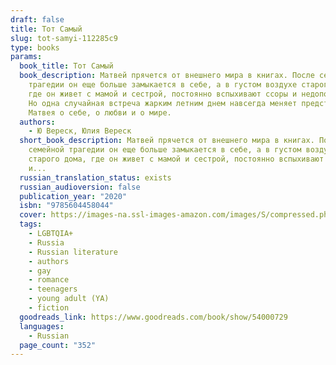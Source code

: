 ```yaml
---
draft: false
title: Тот Самый
slug: tot-samyi-112285c9
type: books
params:
  book_title: Тот Самый
  book_description: Матвей прячется от внешнего мира в книгах. После семейной
    трагедии он еще больше замыкается в себе, а в густом воздухе старого дома,
    где он живет с мамой и сестрой, постоянно вспыхивают ссоры и недопонимания.
    Но одна случайная встреча жарким летним днем навсегда меняет представления
    Матвея о себе, о любви и о мире.
  authors:
    - Ю Вереск, Юлия Вереск
  short_book_description: Матвей прячется от внешнего мира в книгах. После
    семейной трагедии он еще больше замыкается в себе, а в густом воздухе
    старого дома, где он живет с мамой и сестрой, постоянно вспыхивают ссоры
    и...
  russian_translation_status: exists
  russian_audioversion: false
  publication_year: "2020"
  isbn: "9785604458044"
  cover: https://images-na.ssl-images-amazon.com/images/S/compressed.photo.goodreads.com/books/1592061462i/54000729.jpg
  tags:
    - LGBTQIA+
    - Russia
    - Russian literature
    - authors
    - gay
    - romance
    - teenagers
    - young adult (YA)
    - fiction
  goodreads_link: https://www.goodreads.com/book/show/54000729
  languages:
    - Russian
  page_count: "352"
---
```

